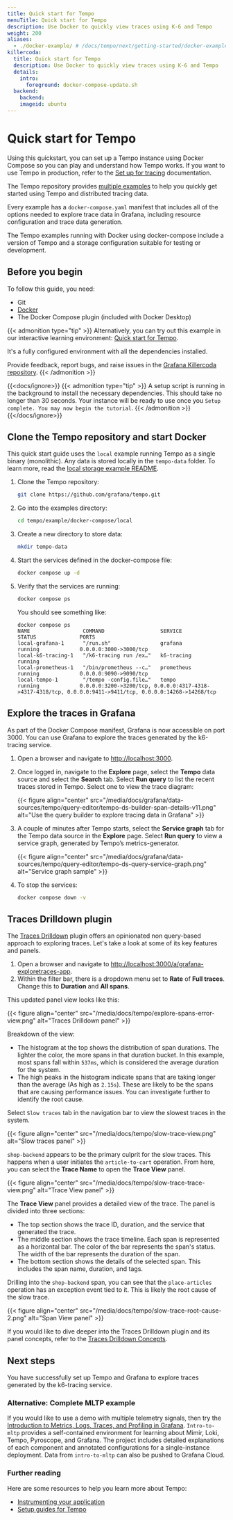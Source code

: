 ```yaml
---
title: Quick start for Tempo
menuTitle: Quick start for Tempo
description: Use Docker to quickly view traces using K-6 and Tempo
weight: 200
aliases:
  - ./docker-example/ # /docs/tempo/next/getting-started/docker-example/
killercoda:
  title: Quick start for Tempo
  description: Use Docker to quickly view traces using K-6 and Tempo
  details:
    intro:
      foreground: docker-compose-update.sh
  backend:
    backend:
    imageid: ubuntu
---
```


<!-- Page is excluded from mounting in GET docs. Refer to params.yaml in the website repo. -->

<!-- INTERACTIVE page intro.md START -->


# Quick start for Tempo

Using this quickstart, you can set up a Tempo instance using Docker Compose so you can play and understand how Tempo works.
If you want to use Tempo in production, refer to the [Set up for tracing](set-up-for-tracing/) documentation.

The Tempo repository provides [multiple examples](https://github.com/grafana/tempo/tree/main/example/docker-compose) to help you quickly get started using Tempo and distributed tracing data.

Every example has a `docker-compose.yaml` manifest that includes all of the options needed to explore trace data in Grafana, including resource configuration and trace data generation.

The Tempo examples running with Docker using docker-compose include a version of Tempo and a storage configuration suitable for testing or development.

<!-- INTERACTIVE ignore START -->

## Before you begin

To follow this guide, you need:

- Git
- [Docker](https://docs.docker.com/compose/install/)
- The Docker Compose plugin (included with Docker Desktop)

{{< admonition type="tip" >}}
Alternatively, you can try out this example in our interactive learning environment: [Quick start for Tempo](https://killercoda.com/grafana-labs/course/tempo/quick-start).

It's a fully configured environment with all the dependencies installed.

Provide feedback, report bugs, and raise issues in the [Grafana Killercoda repository](https://github.com/grafana/killercoda).
{{< /admonition >}}

<!-- INTERACTIVE ignore END -->

{{<docs/ignore>}}
{{< admonition type="tip" >}}
A setup script is running in the background to install the necessary dependencies. This should take no longer than 30 seconds. Your instance will be ready to use once you `Setup complete. You may now begin the tutorial`.
{{< /admonition >}}
{{</docs/ignore>}}

<!-- INTERACTIVE page intro.md END -->

<!-- INTERACTIVE page step1.md START -->

## Clone the Tempo repository and start Docker

This quick start guide uses the `local` example running Tempo as a single binary (monolithic). Any data is stored locally in the `tempo-data` folder.
To learn more, read the [local storage example README](https://github.com/grafana/tempo/blob/main/example/docker-compose/local).

1. Clone the Tempo repository:

   ```bash
   git clone https://github.com/grafana/tempo.git
   ```

1. Go into the examples directory:

   ```bash
   cd tempo/example/docker-compose/local
   ```

1. Create a new directory to store data:

   ```bash
   mkdir tempo-data
   ```

1. Start the services defined in the docker-compose file:

   ```bash
   docker compose up -d
   ```

1. Verify that the services are running:

   ```bash
   docker compose ps
   ```

   You should see something like:

   ```console
   docker compose ps
   NAME                 COMMAND                  SERVICE             STATUS              PORTS
   local-grafana-1      "/run.sh"                grafana             running             0.0.0.0:3000->3000/tcp
   local-k6-tracing-1   "/k6-tracing run /ex…"   k6-tracing          running
   local-prometheus-1   "/bin/prometheus --c…"   prometheus          running             0.0.0.0:9090->9090/tcp
   local-tempo-1        "/tempo -config.file…"   tempo               running             0.0.0.0:3200->3200/tcp, 0.0.0.0:4317-4318->4317-4318/tcp, 0.0.0.0:9411->9411/tcp, 0.0.0.0:14268->14268/tcp
   ```

<!-- INTERACTIVE page step1.md END -->

<!-- INTERACTIVE page step2.md START -->

## Explore the traces in Grafana

As part of the Docker Compose manifest, Grafana is now accessible on port 3000.
You can use Grafana to explore the traces generated by the k6-tracing service.

1. Open a browser and navigate to [http://localhost:3000](http://localhost:3000).

1. Once logged in, navigate to the **Explore** page, select the **Tempo** data source and select the **Search** tab. Select **Run query** to list the recent traces stored in Tempo. Select one to view the trace diagram:

   {{< figure align="center" src="/media/docs/grafana/data-sources/tempo/query-editor/tempo-ds-builder-span-details-v11.png" alt="Use the query builder to explore tracing data in Grafana" >}}

1. A couple of minutes after Tempo starts, select the **Service graph** tab for the Tempo data source in the **Explore** page. Select **Run query** to view a service graph, generated by Tempo’s metrics-generator.

   {{< figure align="center" src="/media/docs/grafana/data-sources/tempo/query-editor/tempo-ds-query-service-graph.png" alt="Service graph sample" >}}

1. To stop the services:
   ```bash
   docker compose down -v
   ```

<!-- INTERACTIVE page step2.md END -->

<!-- INTERACTIVE page step3.md START -->

## Traces Drilldown plugin

The [Traces Drilldown](https://grafana.com/docs/grafana/latest/explore/simplified-exploration/traces/) plugin offers an opinionated non query-based approach to exploring traces. Let's take a look at some of its key features and panels.

1. Open a browser and navigate to [http://localhost:3000/a/grafana-exploretraces-app](http://localhost:3000/a/grafana-exploretraces-app).
2. Within the filter bar, there is a dropdown menu set to **Rate** of **Full traces**. Change this to **Duration** and **All spans**.

This updated panel view looks like this:

{{< figure align="center" src="/media/docs/tempo/explore-spans-error-view.png" alt="Traces Drilldown panel" >}}

Breakdown of the view:

- The histogram at the top shows the distribution of span durations. The lighter the color, the more spans in that duration bucket. In this example, most spans fall within `537ms`, which is considered the average duration for the system.
- The high peaks in the histogram indicate spans that are taking longer than the average (As high as `2.15s`). These are likely to be the spans that are causing performance issues. You can investigate further to identify the root cause.

Select `Slow traces` tab in the navigation bar to view the slowest traces in the system.

{{< figure align="center" src="/media/docs/tempo/slow-trace-view.png" alt="Slow traces panel" >}}

`shop-backend` appears to be the primary culprit for the slow traces. This happens when a user initiates the `article-to-cart` operation. From here, you can select the **Trace Name** to open the **Trace View** panel.

{{< figure align="center" src="/media/docs/tempo/slow-trace-trace-view.png" alt="Trace View panel" >}}

The **Trace View** panel provides a detailed view of the trace. The panel is divided into three sections:

- The top section shows the trace ID, duration, and the service that generated the trace.
- The middle section shows the trace timeline. Each span is represented as a horizontal bar. The color of the bar represents the span's status. The width of the bar represents the duration of the span.
- The bottom section shows the details of the selected span. This includes the span name, duration, and tags.

Drilling into the `shop-backend` span, you can see that the `place-articles` operation has an exception event tied to it. This is likely the root cause of the slow trace.

{{< figure align="center" src="/media/docs/tempo/slow-trace-root-cause-2.png" alt="Span View panel" >}}

If you would like to dive deeper into the Traces Drilldown plugin and its panel concepts, refer to the [Traces Drilldown Concepts](https://grafana.com/docs/grafana/latest/explore/simplified-exploration/traces/concepts/).

<!-- INTERACTIVE page step3.md END -->

<!-- INTERACTIVE page finish.md START -->

## Next steps

You have successfully set up Tempo and Grafana to explore traces generated by the k6-tracing service.

### Alternative: Complete MLTP example

If you would like to use a demo with multiple telemetry signals, then try the [Introduction to Metrics, Logs, Traces, and Profiling in Grafana](https://github.com/grafana/intro-to-mlt).
`Intro-to-mltp` provides a self-contained environment for learning about Mimir, Loki, Tempo, Pyroscope, and Grafana.
The project includes detailed explanations of each component and annotated configurations for a single-instance deployment.
Data from `intro-to-mltp` can also be pushed to Grafana Cloud.

### Further reading

Here are some resources to help you learn more about Tempo:

- [Instrumenting your application](https://grafana.com/docs/tempo/<TEMPO_VERSION>/getting-started/instrumentation/)
- [Setup guides for Tempo](https://grafana.com/docs/tempo/<TEMPO_VERSION>/setup/)

<!-- INTERACTIVE page finish.md END -->

<!-- INTERACTIVE page START -->
